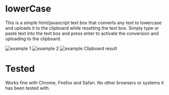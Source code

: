 # lowerCase
This is a simple html/javascript text box that converts any text to lowercase and uploads it to the clipboard while resetting the text box. Simply type or paste text into the text box and press enter to activate the conversion and uploading to the clipboard. 


<img src="https://github.com/xeoron/ackWelowerCase/blob/master/images/lowercase_test.png" alt="example 1"/>
<img src="https://github.com/xeoron/ackWelowerCase/blob/master/images/lowercase_resize.png" alt="example 2"/>
<img src="https://github.com/xeoron/ackWelowerCase/blob/master/images/lowercase_clipboard.png" alt="example Clipboard result"/>


# Tested 
Works fine with Chrome, Firefox and Safari. No other browsers or systems it has been tested with.
